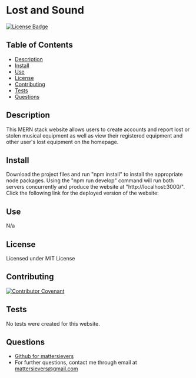 
 
  # Lost and Sound
  [![License Badge](https://img.shields.io/badge/License-MIT-blue.svg)](https://choosealicense.com/licenses/mit/)

  ## Table of Contents
  * [Description](#description)
  * [Install](#install)
  * [Use](#use)
  * [License](#license)
  * [Contributing](#contributing)
  * [Tests](#tests)
  * [Questions](#questions)

  ## Description
  This MERN stack website allows users to create accounts and report lost or stolen musical equipment as well as view their registered equipment and other user's lost equipment on the homepage.

  ## Install
  Download the project files and run "npm install" to install the appropriate node packages. Using the "npm run develop" command will run both servers concurrently and produce the website at "http://localhost:3000/". Click the following link for the deployed version of the website:
  
  ## Use
  N/a
  
  ## License
  Licensed under MIT License

  ## Contributing
  [![Contributor Covenant](https://img.shields.io/badge/Contributor%20Covenant-2.1-4baaaa.svg)](code_of_conduct.md)

  ## Tests
  No tests were created for this website.
  
  ## Questions
  - [Github for mattersievers](http://www.github.com/mattersievers)
  - For further questions, contact me through email at mattersievers@gmail.com

